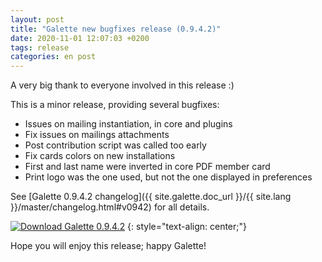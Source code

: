 ```yaml
---
layout: post
title: "Galette new bugfixes release (0.9.4.2)"
date: 2020-11-01 12:07:03 +0200
tags: release
categories: en post
---
```


A very big thank to everyone involved in this release :)

This is a minor release, providing several bugfixes:

* Issues on mailing instantiation, in core and plugins
* Fix issues on mailings attachments
* Post contribution script was called too early
* Fix cards colors on new installations
* First and last name were inverted in core PDF member card
* Print logo was the one used, but not the one displayed in preferences

See [Galette 0.9.4.2 changelog]({{ site.galette.doc_url }}/{{ site.lang }}/master/changelog.html#v0942) for all details.

[![Download Galette 0.9.4.2](https://img.shields.io/badge/0.9.4.2-Download_Galette-ffb619.svg?logo=php&logoColor=white&style=for-the-badge)](https://galette.eu/download/galette-0.9.4.2.tar.bz2)
{: style="text-align: center;"}

Hope you will enjoy this release; happy Galette!
